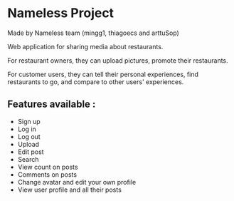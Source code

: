 # Nameless Project

Made by Nameless team (mingg1, thiagoecs and arttuSop)

Web application for sharing media about restaurants.

For restaurant owners, they can upload pictures, promote their restaurants.

For customer users, they can tell their personal experiences, find restaurants to go, and compare to other users' experiences.

## Features available :

- Sign up
- Log in
- Log out
- Upload
- Edit post
- Search
- View count on posts
- Comments on posts
- Change avatar and edit your own profile
- View user profile and all their posts
